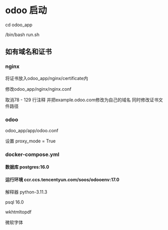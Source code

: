 # odoo 启动

cd odoo_app

/bin/bash run.sh

## 如有域名和证书

### nginx

将证书放入odoo_app/nginx/certificate内

修改odoo_app/nginx/nginx.conf

取消78 - 129 行注释 并把example.odoo.com修改为自己的域名 同时修改证书文件路径

### odoo

odoo_app/app/odoo.conf

设置 proxy_mode = True

### docker-compose.yml

#### 数据库 postgres:16.0

#### 运行环境 ccr.ccs.tencentyun.com/soos/odooenv:17.0

解释器 python-3.11.3

psql 16.0

wkhtmltopdf

微软字体
